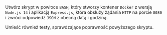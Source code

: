 Utwórz skrypt w powłoce `BASH`, który stworzy kontener `Docker` z wersją `Node.js 14` i aplikacją `Express.js`, która obsłuży żądania `HTTP` na porcie `8080` i zwróci odpowiedź `JSON` z obecną datą i godziną.

Umieść również testy, sprawdzające poprawność powyższego skryptu.
